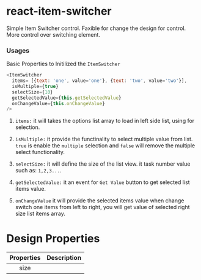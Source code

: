 # react-item-switcher

Simple Item Switcher control. Faxible for change the design for control. More control over switching element.

### Usages

Basic Properties to Initilized the `ItemSwitcher`

```javascript
<ItemSwitcher
  items= [{text: 'one', value='one'}, {text: 'two', value='two'}],
  isMultiple={true}
  selectSize={10}
  getSelectedValue={this.getSelectedValue}
  onChangeValue={this.onChangeValue}
/>
```

1. `items:` it will takes the options list array to load in left side list, using for selection.

2. `isMultiple:` it provide the functinality to select multiple value from list. `true` is enable the `multiple` selection
   and `false` will remove the multiple select functionality.

3. `selectSize:` it will define the size of the list view. it task number value such as: `1,2,3...`.

4. `getSelectedValue:` it an event for `Get Value` button to get selected list items value.

5. `onChangeValue` it will provide the selected items value when change switch one items from left to right, you will get value of
   selected right size list items array.

# Design Properties

| Properties | Description |
| :--------: | :---------: |
|    size    |             |
